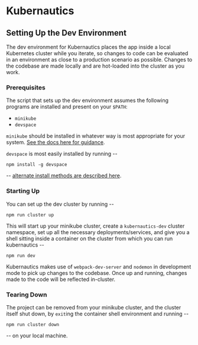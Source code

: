 # Kubernautics

## Setting Up the Dev Environment
The dev environment for Kubernautics places the app inside a local Kubernetes cluster while you iterate, so changes to code can be evaluated in an environment as close to a production scenario as possible. Changes to the codebase are made locally and are hot-loaded into the cluster as you work.

### Prerequisites
The script that sets up the dev environment assumes the following programs are installed and present on your `$PATH`:
- `minikube`
- `devspace`

`minikube` should be installed in whatever way is most appropriate for your system. [See the docs here for guidance](https://minikube.sigs.k8s.io/docs/start/).

`devspace` is most easily installed by running --
```
npm install -g devspace
```
-- [alternate install methods are described here](https://www.devspace.sh/docs/getting-started/installation).
### Starting Up
You can set up the dev cluster by running --

```
npm run cluster up
```
This will start up your minikube cluster, create a `kubernautics-dev` cluster namespace, set up all the necessary deployments/services, and give you a shell sitting inside a container on the cluster from which you can run kubernautics --
```
npm run dev
```
Kubernautics makes use of `webpack-dev-server` and `nodemon` in development mode to pick up changes to the codebase. Once up and running, changes made to the code will be reflected in-cluster.

### Tearing Down
The project can be removed from your minikube cluster, and the cluster itself shut down, by `exit`ing the container shell environment and running --
```
npm run cluster down
```
-- on your local machine.
